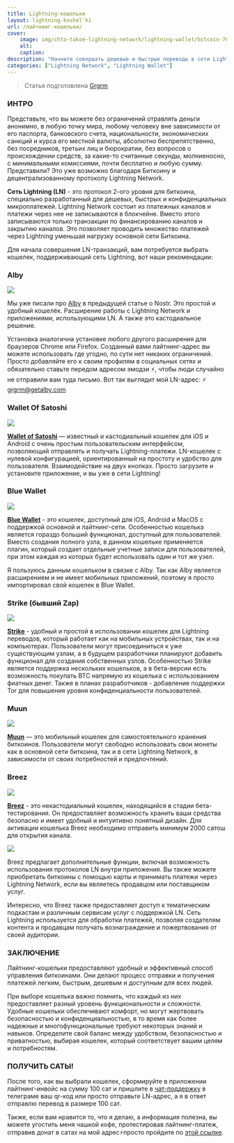 ```yaml
---
title: Lightning-кошельки
layout: lightning-koshel'ki
url: /лайтнинг-кошельки/
cover:
    image: img/chto-takoe-lightning-network/lightning-wallet/bitcoin-7678816_1280.jpg
    alt: 
    caption: 
description: "Начните совершать дешевые и быстрые переводы в сети Lightning, найдите свой LN-кошелек и получите сразу свои первые саты от нас."
categories: ["Lightning Network", "Lightning Wallet"]
---
```


> Статья подготовлена [Grgrm](https://iris.to/npub1qzr3j58q0gwfhqdj33pc8wtfaj9ffn7nrdt6p7p7tvn0qrf7e0wsggv43p "Nostr")

### <h3>ИНТРО</h3>

Представьте, что вы можете без ограничений отравлять деньги анонимно, в любую точку мира, любому человеку вне зависимости от его паспорта, банковского счета, национальности, экономических санкций и курса его местной валюты, абсолютно беспрепятственно, без посредников, третьих лиц и бюрократии, без вопросов о происхождении средств, за какие-то считанные секунды, молниеносно, с минимальными комиссиями, почти бесплатно и любую сумму. Представили? Это уже возможно благодаря Биткоину и децентрализованному протоколу Lightning Network.

**Сеть Lightning (LN)** - это протокол 2-ого уровня для биткоина, специально разработанный для дешевых, быстрых и конфиденциальных микроплатежей. Lightning Network состоит из платежных каналов и платежи через нее не записываются в блокчейне. Вместо этого записываются только транзакции по финансированию каналов и закрытию каналов. Это позволяет проводить множество платежей через Lightning уменьшая нагрузку основной сети Биткоина.

Для начала совершения LN-транзакций, вам потребуется выбрать кошелек, поддерживающий сеть Lightning, вот наши рекомендации:

### <h3>Alby</h3>

![](/img/chto-takoe-lightning-network/lightning-wallet/logo-black.svg "")

Мы уже писали про [Alby](https://getalby.com/) в предыдущей статье о Nostr. Это простой и удобный кошелёк. Расширение работы с Lightning Network и приложениями, использующими LN. А также это кастодиальное решение.

Установка аналогична установке любого другого расширения для браузеров Chrome или Firefox. Созданный вами лайтнинг-адрес вы можете использовать где угодно, по сути нет никаких ограничений. Просто добавляйте его к своим профилям в социальных сетях и обязательно ставьте передом адресом эмодзи ⚡️, чтобы люди случайно не отправили вам туда письмо.
Вот так выглядит мой LN-адрес: ⚡️ grgrm@getalby.com

### <h3>Wallet Of Satoshi</h3>

![](/img/chto-takoe-lightning-network/lightning-wallet/771e2f9147.png "")

**[Wallet of Satoshi](https://www.walletofsatoshi.com/)** — известный и кастодиальный кошелек для iOS и Android с очень простым пользовательским интерфейсом, позволяющий отправлять и получать Lightning-платежи.
LN-кошелек с нулевой конфигурацией, ориентированный на простоту и удобство для пользователя. Взаимодействие на двух кнопках. Просто загрузите и установите приложение, и вы уже в сети Lightning!

### <h3>Blue Wallet</h3>

![](/img/chto-takoe-lightning-network/lightning-wallet/dbd08425e8.png "")

**[Blue Wallet](https://bluewallet.io/)** - это кошелек, доступный для iOS, Android и MacOS с поддержкой основной и лайтнинг-сети. Особенностью кошелька является гораздо больший функционал, доступный для пользователей. Вместо создания полного узла, в данном кошельке применяется плагин, который создает отдельные учетные записи для пользователей, при этом каждая из которых будет использовать один и тот же узел.

Я пользуюсь данным кошельком в связке с Alby. Так как Alby является расширением и не имеет мобильных приложений, поэтому я просто импортировал свой кошелек в Blue Wallet.

### <h3>Strike (бывший Zap)</h3>

![](/img/chto-takoe-lightning-network/lightning-wallet/35e37c14e2.png "")

**[Strike](https://strike.me/)** - удобный и простой в использовании кошелек для Lightning переводов, который работает как на мобильных устройствах, так и на компьютерах. Пользователи могут присоединиться к уже существующим узлам, а в будущем разработчики планируют добавить функционал для создания собственных узлов. Особенностью Strike является поддержка нескольких кошельков, а в бета-версии есть возможность покупать BTC напрямую из кошелька с использованием фиатных денег. Также в планах разработчиков - добавление поддержки Tor для повышения уровня конфиденциальности пользователей.

### <h3>Muun</h3>

![](/img/chto-takoe-lightning-network/lightning-wallet/e0a745aad2.png "")

**[Muun](https://muun.com/)** — это мобильный кошелек для самостоятельного хранения биткоинов. Пользователи могут свободно использовать свои монеты как в основной сети биткоина, так и в сети Lightning Network, в зависимости от своих потребностей и предпочтений.

### <h3>Breez</h3>

![](/img/chto-takoe-lightning-network/lightning-wallet/fc99d96ee6.png "")

**[Breez](https://breez.technology/)** - это некастодиальный кошелек, находящийся в стадии бета-тестирования. Он предоставляет возможность хранить ваши средства безопасно и имеет удобный и интуитивно понятный дизайн. Для активации кошелька Breez необходимо отправить минимум 2000 сатош для открытия канала.

![](/img/chto-takoe-lightning-network/lightning-wallet/cc2bdc819e.png "")

Breez предлагает дополнительные функции, включая возможность использования протоколов LN внутри приложения. Вы также можете приобретать биткоины с помощью карты и принимать платежи через Lightning Network, если вы являетесь продавцом или поставщиком услуг.

Интересно, что Breez также предоставляет доступ к тематическим подкастам и различным сервисам услуг с поддержкой LN. Сеть Lightning используется для обработки платежей, позволяя создателям контента и продавцам получать вознаграждение и пожертвования от своей аудитории.

### <h3>ЗАКЛЮЧЕНИЕ</h3>

Лайтнинг-кошельки предоставляют удобный и эффективный способ управления биткоинами. Они делают процесс отправки и получения платежей легким, быстрым, дешевым и доступным для всех людей.

При выборе кошелька важно помнить, что каждый из них предоставляет разный уровень функциональности и сложности. Удобные кошельки обеспечивают комфорт, но могут жертвовать безопасностью и конфиденциальностью, в то время как более надежные и многофункциональные требуют некоторых знаний и навыков. Определите свой баланс между удобством, безопасностью и приватностью, выбирая кошелек, который соответствует вашим целям и потребностям.

### <h3>ПОЛУЧИТЬ САТЫ!</h3>

После того, как вы выбрали кошелек, сформируйте в приложении лайтнинг-инвойс на сумму 100 сат и пришлите в [чат-поддержку](https://t.me/rakeinsupport_bot) в телеграме ваш qr-код или просто отправьте LN-aдрес, а я в ответ отправлю перевод в размере 100 сат.

Также, если вам нравится то, что я делаю, а информация полезна, вы можете угостить меня чашкой кофе, протестировав лайтнинг-платеж, отправив донат в сатах на мой адрес⚡️просто пройдите по [этой ссылке](https://getalby.com/p/grgrm).
